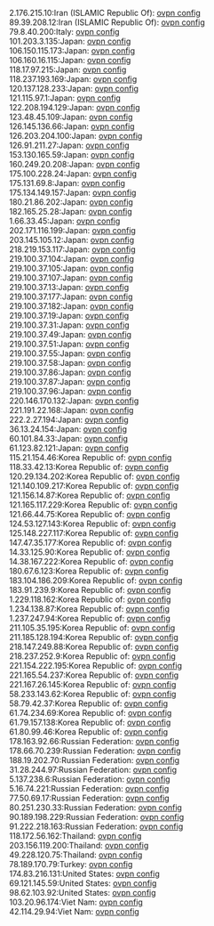 2.176.215.10:Iran (ISLAMIC Republic Of): [ovpn config](vpn/2_176_215_10.ovpn)  
89.39.208.12:Iran (ISLAMIC Republic Of): [ovpn config](vpn/89_39_208_12.ovpn)  
79.8.40.200:Italy: [ovpn config](vpn/79_8_40_200.ovpn)  
101.203.3.135:Japan: [ovpn config](vpn/101_203_3_135.ovpn)  
106.150.115.173:Japan: [ovpn config](vpn/106_150_115_173.ovpn)  
106.160.16.115:Japan: [ovpn config](vpn/106_160_16_115.ovpn)  
118.17.97.215:Japan: [ovpn config](vpn/118_17_97_215.ovpn)  
118.237.193.169:Japan: [ovpn config](vpn/118_237_193_169.ovpn)  
120.137.128.233:Japan: [ovpn config](vpn/120_137_128_233.ovpn)  
121.115.97.1:Japan: [ovpn config](vpn/121_115_97_1.ovpn)  
122.208.194.129:Japan: [ovpn config](vpn/122_208_194_129.ovpn)  
123.48.45.109:Japan: [ovpn config](vpn/123_48_45_109.ovpn)  
126.145.136.66:Japan: [ovpn config](vpn/126_145_136_66.ovpn)  
126.203.204.100:Japan: [ovpn config](vpn/126_203_204_100.ovpn)  
126.91.211.27:Japan: [ovpn config](vpn/126_91_211_27.ovpn)  
153.130.165.59:Japan: [ovpn config](vpn/153_130_165_59.ovpn)  
160.249.20.208:Japan: [ovpn config](vpn/160_249_20_208.ovpn)  
175.100.228.24:Japan: [ovpn config](vpn/175_100_228_24.ovpn)  
175.131.69.8:Japan: [ovpn config](vpn/175_131_69_8.ovpn)  
175.134.149.157:Japan: [ovpn config](vpn/175_134_149_157.ovpn)  
180.21.86.202:Japan: [ovpn config](vpn/180_21_86_202.ovpn)  
182.165.25.28:Japan: [ovpn config](vpn/182_165_25_28.ovpn)  
1.66.33.45:Japan: [ovpn config](vpn/1_66_33_45.ovpn)  
202.171.116.199:Japan: [ovpn config](vpn/202_171_116_199.ovpn)  
203.145.105.12:Japan: [ovpn config](vpn/203_145_105_12.ovpn)  
218.219.153.117:Japan: [ovpn config](vpn/218_219_153_117.ovpn)  
219.100.37.104:Japan: [ovpn config](vpn/219_100_37_104.ovpn)  
219.100.37.105:Japan: [ovpn config](vpn/219_100_37_105.ovpn)  
219.100.37.107:Japan: [ovpn config](vpn/219_100_37_107.ovpn)  
219.100.37.13:Japan: [ovpn config](vpn/219_100_37_13.ovpn)  
219.100.37.177:Japan: [ovpn config](vpn/219_100_37_177.ovpn)  
219.100.37.182:Japan: [ovpn config](vpn/219_100_37_182.ovpn)  
219.100.37.19:Japan: [ovpn config](vpn/219_100_37_19.ovpn)  
219.100.37.31:Japan: [ovpn config](vpn/219_100_37_31.ovpn)  
219.100.37.49:Japan: [ovpn config](vpn/219_100_37_49.ovpn)  
219.100.37.51:Japan: [ovpn config](vpn/219_100_37_51.ovpn)  
219.100.37.55:Japan: [ovpn config](vpn/219_100_37_55.ovpn)  
219.100.37.58:Japan: [ovpn config](vpn/219_100_37_58.ovpn)  
219.100.37.86:Japan: [ovpn config](vpn/219_100_37_86.ovpn)  
219.100.37.87:Japan: [ovpn config](vpn/219_100_37_87.ovpn)  
219.100.37.96:Japan: [ovpn config](vpn/219_100_37_96.ovpn)  
220.146.170.132:Japan: [ovpn config](vpn/220_146_170_132.ovpn)  
221.191.22.168:Japan: [ovpn config](vpn/221_191_22_168.ovpn)  
222.2.27.194:Japan: [ovpn config](vpn/222_2_27_194.ovpn)  
36.13.24.154:Japan: [ovpn config](vpn/36_13_24_154.ovpn)  
60.101.84.33:Japan: [ovpn config](vpn/60_101_84_33.ovpn)  
61.123.82.121:Japan: [ovpn config](vpn/61_123_82_121.ovpn)  
115.21.154.46:Korea Republic of: [ovpn config](vpn/115_21_154_46.ovpn)  
118.33.42.13:Korea Republic of: [ovpn config](vpn/118_33_42_13.ovpn)  
120.29.134.202:Korea Republic of: [ovpn config](vpn/120_29_134_202.ovpn)  
121.140.109.217:Korea Republic of: [ovpn config](vpn/121_140_109_217.ovpn)  
121.156.14.87:Korea Republic of: [ovpn config](vpn/121_156_14_87.ovpn)  
121.165.117.229:Korea Republic of: [ovpn config](vpn/121_165_117_229.ovpn)  
121.66.44.75:Korea Republic of: [ovpn config](vpn/121_66_44_75.ovpn)  
124.53.127.143:Korea Republic of: [ovpn config](vpn/124_53_127_143.ovpn)  
125.148.227.117:Korea Republic of: [ovpn config](vpn/125_148_227_117.ovpn)  
147.47.35.177:Korea Republic of: [ovpn config](vpn/147_47_35_177.ovpn)  
14.33.125.90:Korea Republic of: [ovpn config](vpn/14_33_125_90.ovpn)  
14.38.167.222:Korea Republic of: [ovpn config](vpn/14_38_167_222.ovpn)  
180.67.6.123:Korea Republic of: [ovpn config](vpn/180_67_6_123.ovpn)  
183.104.186.209:Korea Republic of: [ovpn config](vpn/183_104_186_209.ovpn)  
183.91.239.9:Korea Republic of: [ovpn config](vpn/183_91_239_9.ovpn)  
1.229.118.162:Korea Republic of: [ovpn config](vpn/1_229_118_162.ovpn)  
1.234.138.87:Korea Republic of: [ovpn config](vpn/1_234_138_87.ovpn)  
1.237.247.94:Korea Republic of: [ovpn config](vpn/1_237_247_94.ovpn)  
211.105.35.195:Korea Republic of: [ovpn config](vpn/211_105_35_195.ovpn)  
211.185.128.194:Korea Republic of: [ovpn config](vpn/211_185_128_194.ovpn)  
218.147.249.88:Korea Republic of: [ovpn config](vpn/218_147_249_88.ovpn)  
218.237.252.9:Korea Republic of: [ovpn config](vpn/218_237_252_9.ovpn)  
221.154.222.195:Korea Republic of: [ovpn config](vpn/221_154_222_195.ovpn)  
221.165.54.237:Korea Republic of: [ovpn config](vpn/221_165_54_237.ovpn)  
221.167.26.145:Korea Republic of: [ovpn config](vpn/221_167_26_145.ovpn)  
58.233.143.62:Korea Republic of: [ovpn config](vpn/58_233_143_62.ovpn)  
58.79.42.37:Korea Republic of: [ovpn config](vpn/58_79_42_37.ovpn)  
61.74.234.69:Korea Republic of: [ovpn config](vpn/61_74_234_69.ovpn)  
61.79.157.138:Korea Republic of: [ovpn config](vpn/61_79_157_138.ovpn)  
61.80.99.46:Korea Republic of: [ovpn config](vpn/61_80_99_46.ovpn)  
178.163.92.66:Russian Federation: [ovpn config](vpn/178_163_92_66.ovpn)  
178.66.70.239:Russian Federation: [ovpn config](vpn/178_66_70_239.ovpn)  
188.19.202.70:Russian Federation: [ovpn config](vpn/188_19_202_70.ovpn)  
31.28.244.97:Russian Federation: [ovpn config](vpn/31_28_244_97.ovpn)  
5.137.238.6:Russian Federation: [ovpn config](vpn/5_137_238_6.ovpn)  
5.16.74.221:Russian Federation: [ovpn config](vpn/5_16_74_221.ovpn)  
77.50.69.17:Russian Federation: [ovpn config](vpn/77_50_69_17.ovpn)  
80.251.230.33:Russian Federation: [ovpn config](vpn/80_251_230_33.ovpn)  
90.189.198.229:Russian Federation: [ovpn config](vpn/90_189_198_229.ovpn)  
91.222.218.163:Russian Federation: [ovpn config](vpn/91_222_218_163.ovpn)  
118.172.56.162:Thailand: [ovpn config](vpn/118_172_56_162.ovpn)  
203.156.119.200:Thailand: [ovpn config](vpn/203_156_119_200.ovpn)  
49.228.120.75:Thailand: [ovpn config](vpn/49_228_120_75.ovpn)  
78.189.170.79:Turkey: [ovpn config](vpn/78_189_170_79.ovpn)  
174.83.216.131:United States: [ovpn config](vpn/174_83_216_131.ovpn)  
69.121.145.59:United States: [ovpn config](vpn/69_121_145_59.ovpn)  
98.62.103.92:United States: [ovpn config](vpn/98_62_103_92.ovpn)  
103.20.96.174:Viet Nam: [ovpn config](vpn/103_20_96_174.ovpn)  
42.114.29.94:Viet Nam: [ovpn config](vpn/42_114_29_94.ovpn)  
